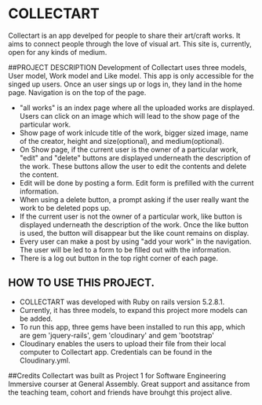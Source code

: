 # COLLECTART
Collectart is an app develped for people to share their art/craft works. It aims to connect people through the love of visual art. This site is, currently, open for any kinds of medium.

##PROJECT DESCRIPTION
Development of Collectart uses three models, User model, Work model and Like model. This app is only accessible for the singed up users. Once an user sings up or logs in, they land in the home page. Navigation is on the top of the page.
- "all works" is an index page where all the uploaded works are displayed. Users can click on an image which will lead to the show page of the particular work.
- Show page of work inlcude title of the work, bigger sized image, name of the creator, height and size(optional), and medium(optional).
- On Show page, if the current user is the owner of a particular work, "edit" and "delete" buttons are displayed underneath the description of the work. These buttons allow the user to edit the contents and delete the content.
- Edit will be done by posting a form. Edit form is prefilled with the current information.
- When using a delete button, a prompt asking if the user really want the work to be deleted pops up.
- If the current user is not the owner of a particular work, like button is displayed underneath the description of the work. Once the like button is used, the button will disappear but the like count remains on display.
- Every user can make a post by using "add your work" in the navigation. The user will be led to a form to be filled out with the information.
- There is a log out button in the top right corner of each page.

## HOW TO USE THIS PROJECT.
- COLLECTART was developed with Ruby on rails version 5.2.8.1.
- Currently, it has three models, to expand this project more models can be added.
- To run this app, three gems have been installed to run this app, which are  gem 'jquery-rails', gem 'cloudinary' and gem 'bootstrap'
- Cloudinary enables the users to upload their file from their local computer to Collectart app. Credentials can be found in the Cloudinary.yml.

##Credits
Collectart was built as Project 1 for Software Engineering Immersive courser at General Assembly. Great support and assitance from the teaching team, cohort and friends have brouhgt this project alive.




